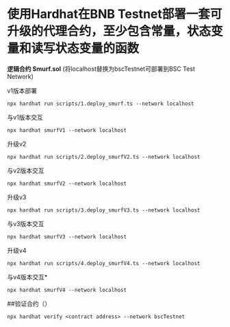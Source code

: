 # 使用Hardhat在BNB Testnet部署一套可升级的代理合约，至少包含常量，状态变量和读写状态变量的函数

**逻辑合约 Smurf.sol**
(将localhost替换为bscTestnet可部署到BSC Test Network)

v1版本部署
```shell
npx hardhat run scripts/1.deploy_smurf.ts --network localhost
```
与v1版本交互
```shell
npx hardhat smurfV1 --network localhost
```
升级v2
```shell
npx hardhat run scripts/2.deploy_smurfV2.ts --network localhost
```
与v2版本交互
```shell
npx hardhat smurfV2 --network localhost
```

升级v3
```shell
npx hardhat run scripts/3.deploy_smurfV3.ts --network localhost
```
与v3版本交互
```shell
npx hardhat smurfV3 --network localhost
```

升级v4
```shell
npx hardhat run scripts/4.deploy_smurfV4.ts --network localhost
```
与v4版本交互*
```shell
npx hardhat smurfV4 --network localhost
```

##验证合约（）
```shell
npx hardhat verify <contract address> --network bscTestnet
```

